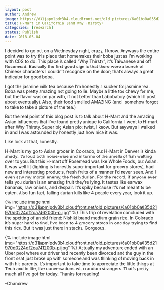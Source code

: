 ```yaml
---
layout: post
author: Andrew
image: https://d31japmlpdv3k4.cloudfront.net/old_pictures/6a01bb0a035d21970d0223c844f530200c-pi.jpg
title: ​H-Mart in California (and Why Thirsty)
categories: [research]
status: Publish
date: 2018-05-04
---
```



I decided to go out on a Wednesday night, crazy, I know. Anyways the entire point was to try this place that homemakes their boba just as I’m working with CDS to do. This place is called “Why Thirsty”, it’s Taiwanese and off Rosemead. Basically the first good sign is that there were a bunch of Chinese characters I couldn't recognize on the door; that’s always a great indicator for good boba.

I got the jasmine milk tea because I’m honestly a sucker for jasmine tea. Boba was pretty amazing not going to lie. Maybe a little too chewy for me, but the flavor was on par with, if not better than Labobatory (which I’ll post about eventually). Also, their food smelled AMAZING (and I somehow forgot to take to take a picture of the tea.)

But the real point of this blog post is to talk about H-Mart and the amazing Asian influences that I’ve found pretty unique to California. I went to H-mart after Why Thirsty. Super big Asian plot twist, I know. But anyways I walked in and I was astounded by honestly just how nice it was.

Like look at that, honestly.

H-Mart is my go to Asian grocer in Colorado, but H-Mart in Denver is kinda shady. It’s loud both noise-wise and in terms of the smells of fish wafting over to you. But this H-mart off Rosemead was like Whole Foods, but Asian. It was well lit (lighting is honestly super important for grocery stores), had new and interesting products, fresh fruits of a manner I’d never seen. And I even saw my mortal enemy, the fresh durian. For the record, if anyone ever tells you durian is an amazing fruit they’re lying. It tastes like earwax, bananas, raw onions, and despair. It’s spiky because it’s not meant to be eaten. Also fun fact, falling durian kills like 4 people every year, look it up.


{% include image.html img="https://d31japmlpdv3k4.cloudfront.net/old_pictures/6a01bb0a035d21970d0224df2ca746200b-pi.jpg" %}
This trip of revelation concluded with the spotting of an old friend: Nishiki brand medium grain rice. In Colorado it’s super hard to find, I’ve been to 4 grocery stores in one day trying to find this rice. But it was just there in stacks. Gorgeous.


{% include image.html img="https://d31japmlpdv3k4.cloudfront.net/old_pictures/6a01bb0a035d21970d0224df2ca741200b-pi.jpg" %}
Actually my adventure ended with an Uber pool where our driver had recently been divorced and the guy in the front seat just broke up with someone and was thinking of moving back in with his parents. It’s important to take time to appreciate the little things at Tech and in life, like conversations with random strangers. That’s pretty much all I’ve got for today. Thanks for reading!

-Chandrew
